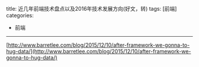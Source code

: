 title: 近几年前端技术盘点以及2016年技术发展方向(好文，转)
tags: [前端]
categories: 
- 前端
---

[http://www.barretlee.com/blog/2015/12/10/after-framework-we-gonna-to-hug-data/](http://www.barretlee.com/blog/2015/12/10/after-framework-we-gonna-to-hug-data/)

